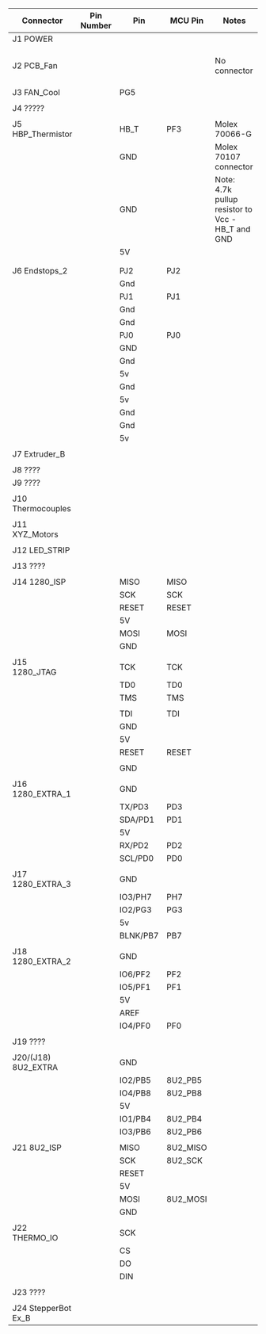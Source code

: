 | Connector           | Pin Number | Pin      | MCU Pin  | Notes                                             |
|---------------------|------------|----------|----------|---------------------------------------------------|
| J1 POWER            |            |          |          |                                                   |
|                     |            |          |          |                                                   |
|                     |            |          |          |                                                   |
|                     |            |          |          |                                                   |
| J2 PCB_Fan          |            |          |          | No connector                                      |
|                     |            |          |          |                                                   |
|                     |            |          |          |                                                   |
|                     |            |          |          |                                                   |
| J3 FAN_Cool         |            | PG5      |          |                                                   |
|                     |            |          |          |                                                   |
| J4 ?????            |            |          |          |                                                   |
|                     |            |          |          |                                                   |
| J5 HBP_Thermistor   |            | HB_T     | PF3      | Molex 70066-G                                     |
|                     |            | GND      |          | Molex 70107 connector                             |
|                     |            | GND      |          | Note: 4.7k pullup resistor to Vcc  - HB_T and GND |
|                     |            | 5V       |          |                                                   |
|                     |            |          |          |                                                   |
|                     |            |          |          |                                                   |
| J6 Endstops_2       |            | PJ2      | PJ2      |                                                   |
|                     |            | Gnd      |          |                                                   |
|                     |            | PJ1      | PJ1      |                                                   |
|                     |            | Gnd      |          |                                                   |
|                     |            | Gnd      |          |                                                   |
|                     |            | PJ0      | PJ0      |                                                   |
|                     |            | GND      |          |                                                   |
|                     |            | Gnd      |          |                                                   |
|                     |            | 5v       |          |                                                   |
|                     |            | Gnd      |          |                                                   |
|                     |            | 5v       |          |                                                   |
|                     |            | Gnd      |          |                                                   |
|                     |            | Gnd      |          |                                                   |
|                     |            | 5v       |          |                                                   |
|                     |            |          |          |                                                   |
| J7 Extruder_B       |            |          |          |                                                   |
|                     |            |          |          |                                                   |
| J8 ????             |            |          |          |                                                   |
| J9 ????             |            |          |          |                                                   |
|                     |            |          |          |                                                   |
| J10 Thermocouples   |            |          |          |                                                   |
|                     |            |          |          |                                                   |
| J11 XYZ_Motors      |            |          |          |                                                   |
|                     |            |          |          |                                                   |
| J12 LED_STRIP       |            |          |          |                                                   |
|                     |            |          |          |                                                   |
| J13 ????            |            |          |          |                                                   |
|                     |            |          |          |                                                   |
| J14 1280_ISP        |            | MISO     | MISO     |                                                   |
|                     |            | SCK      | SCK      |                                                   |
|                     |            | RESET    | RESET    |                                                   |
|                     |            | 5V       |          |                                                   |
|                     |            | MOSI     | MOSI     |                                                   |
|                     |            | GND      |          |                                                   |
|                     |            |          |          |                                                   |
| J15 1280_JTAG       |            | TCK      | TCK      |                                                   |
|                     |            | TD0      | TD0      |                                                   |
|                     |            | TMS      | TMS      |                                                   |
|                     |            | <none>   |          |                                                   |
|                     |            | TDI      | TDI      |                                                   |
|                     |            | GND      |          |                                                   |
|                     |            | 5V       |          |                                                   |
|                     |            | RESET    | RESET    |                                                   |
|                     |            | <none>   |          |                                                   |
|                     |            | GND      |          |                                                   |
|                     |            |          |          |                                                   |
| J16 1280_EXTRA_1    |            | GND      |          |                                                   |
|                     |            | TX/PD3   | PD3      |                                                   |
|                     |            | SDA/PD1  | PD1      |                                                   |
|                     |            | 5V       |          |                                                   |
|                     |            | RX/PD2   | PD2      |                                                   |
|                     |            | SCL/PD0  | PD0      |                                                   |
|                     |            |          |          |                                                   |
| J17 1280_EXTRA_3    |            | GND      |          |                                                   |
|                     |            | IO3/PH7  | PH7      |                                                   |
|                     |            | IO2/PG3  | PG3      |                                                   |
|                     |            | 5v       |          |                                                   |
|                     |            | BLNK/PB7 | PB7      |                                                   |
|                     |            |          |          |                                                   |
| J18 1280_EXTRA_2    |            | GND      |          |                                                   |
|                     |            | IO6/PF2  | PF2      |                                                   |
|                     |            | IO5/PF1  | PF1      |                                                   |
|                     |            | 5V       |          |                                                   |
|                     |            | AREF     |          |                                                   |
|                     |            | IO4/PF0  | PF0      |                                                   |
|                     |            |          |          |                                                   |
| J19 ????            |            |          |          |                                                   |
|                     |            |          |          |                                                   |
| J20/(J18) 8U2_EXTRA |            | GND      |          |                                                   |
|                     |            | IO2/PB5  | 8U2_PB5  |                                                   |
|                     |            | IO4/PB8  | 8U2_PB8  |                                                   |
|                     |            | 5V       |          |                                                   |
|                     |            | IO1/PB4  | 8U2_PB4  |                                                   |
|                     |            | IO3/PB6  | 8U2_PB6  |                                                   |
|                     |            |          |          |                                                   |
| J21 8U2_ISP         |            | MISO     | 8U2_MISO |                                                   |
|                     |            | SCK      | 8U2_SCK  |                                                   |
|                     |            | RESET    |          |                                                   |
|                     |            | 5V       |          |                                                   |
|                     |            | MOSI     | 8U2_MOSI |                                                   |
|                     |            | GND      |          |                                                   |
|                     |            |          |          |                                                   |
| J22 THERMO_IO       |            | SCK      |          |                                                   |
|                     |            | CS       |          |                                                   |
|                     |            | DO       |          |                                                   |
|                     |            | DIN      |          |                                                   |
|                     |            |          |          |                                                   |
| J23 ????            |            |          |          |                                                   |
|                     |            |          |          |                                                   |
| J24 StepperBot Ex_B |
